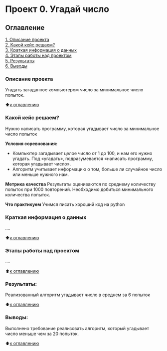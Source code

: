 # Проект 0. Угадай число

## Оглавление
[1. Описание проекта](#Описание-проекта)  
[2. Какой кейс решаем?](#Какой-кейс-решаем)  
[3. Краткая информация о данных](#Краткая-информация-о-данных)  
[4. Этапы работы над проектом](#Этапы-работы-над-проектом)  
[5. Результаты](#Результаты)    
[6. Выводы](#Выводы) 

### Описание проекта
Угадать загаданное компьютером число за минимальное число попыток.

:arrow_up:[к оглавлению](#Оглавление)


### Какой кейс решаем?
Нужно написать программу, которая угадывает число за минимальное число попыток

**Условия соревнования:**
- Компьютер загадывает целое число от 1 до 100, и нам его нужно угадать. Под «угадать», подразумевается «написать программу, которая угадывает число».
- Алгоритм учитывает информацию о том, больше ли случайное число или меньше нужного нам.

**Метрика качества**
Результаты оцениваются по среднему количеству попыток при 1000 повторений. Необходимо добиться минимального количества попыток.

**Что практикуем**
Учимся писать хороший код на python


### Краткая информация о данных
....
  
:arrow_up:[к оглавлению](#Оглавление)


### Этапы работы над проектом
....

:arrow_up:[к оглавлению](#Оглавление)


### Результаты:
Реализованный алгоритм угадывает число в среднем за 6 попыток

:arrow_up:[к оглавлению](#Оглавление)


### Выводы:
Выполнено требование реализовать алгоритм, который угадывает число меньше чем за 20 попыток.

:arrow_up:[к оглавлению](#Оглавление)
